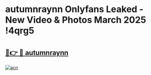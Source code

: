 # autumnraynn Onlyfans Leaked - New Video & Photos March 2025 !4qrg5

# <h2><a href="https://6871ml.iuczelnia.edu.pl?title=autumnraynn&ref=4qrg5">🔗👉 🔴 autumnraynn</a></h2>

[![acn](https://github.com/user-attachments/assets/0f9c940e-d8b0-45ae-aac7-cd30a18b3e1c)](https://6871ml.iuczelnia.edu.pl?title=autumnraynn&ref=4qrg5)

